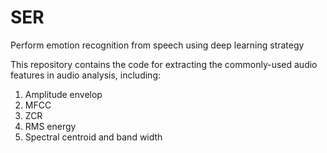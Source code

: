 # SER
Perform emotion recognition from speech using deep learning strategy

This repository contains the code for extracting the commonly-used audio features in audio analysis, including:
1. Amplitude envelop
2. MFCC
3. ZCR
4. RMS energy
5. Spectral centroid and band width
